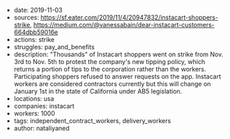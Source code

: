 - date: 2019-11-03
- sources: https://sf.eater.com/2019/11/4/20947832/instacart-shoppers-strike, https://medium.com/@vanessabain/dear-instacart-customers-664dbb59016e
- actions: strike
- struggles: pay_and_benefits
- description: "Thousands" of Instacart shoppers went on strike from Nov. 3rd to Nov. 5th to protest the company's new tipping policy, which returns a portion of tips to the corporation rather than the workers. Participating shoppers refused to answer requests on the app. Instacart workers are considered contractors currently but this will change on January 1st in the state of California under AB5 legislation.
- locations: usa
- companies: instacart
- workers: 1000
- tags: independent_contract_workers, delivery_workers
- author: nataliyaned
